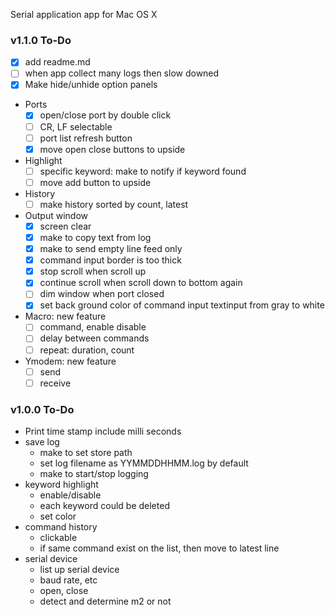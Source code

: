 Serial application app for Mac OS X

### v1.1.0 To-Do
- [x] add readme.md
- [ ] when app collect many logs then slow downed
- [x] Make hide/unhide option panels 
- Ports
    - [x] open/close port by double click
    - [ ] CR, LF selectable
    - [ ] port list refresh button
    - [x] move open close buttons to upside
- Highlight
    - [ ] specific keyword: make to notify if keyword found
    - [ ] move add button to upside
- History
    - [ ] make history sorted by count, latest
- Output window
    - [x] screen clear
    - [x] make to copy text from log
    - [x] make to send empty line feed only
    - [x] command input border is too thick
    - [x] stop scroll when scroll up
    - [x] continue scroll when scroll down to bottom again
    - [ ] dim window when port closed
    - [x] set back ground color of command input textinput from gray to white
- Macro: new feature
    - [ ] command, enable disable
    - [ ] delay between commands
    - [ ] repeat: duration, count
- Ymodem: new feature
    - [ ] send
    - [ ] receive

### v1.0.0 To-Do
- Print time stamp include milli seconds
- save log
    - make to set store path
    - set log filename as YYMMDDHHMM.log by default
    - make to start/stop logging
- keyword highlight
    - enable/disable
    - each keyword could be deleted
    - set color
- command history
    - clickable
    - if same command exist on the list, then move to latest line
- serial device
    - list up serial device
    - baud rate, etc
    - open, close
    - detect and determine m2 or not

